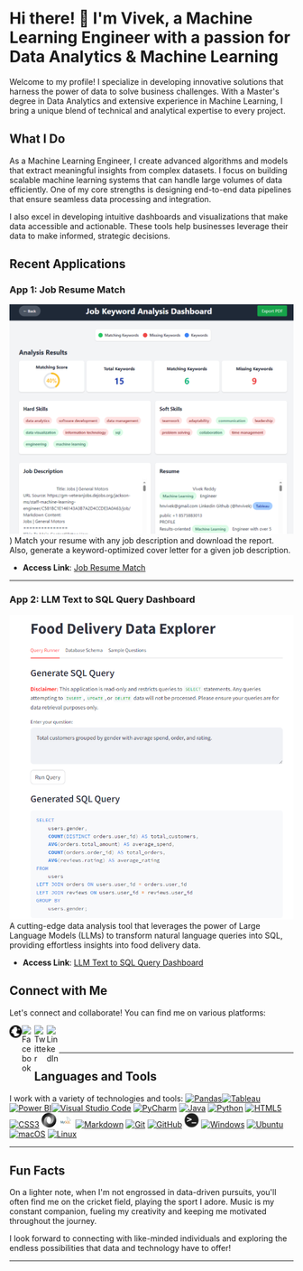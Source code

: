 # Hi there! 👋 I'm Vivek, a Machine Learning Engineer with a passion for Data Analytics & Machine Learning

Welcome to my profile! I specialize in developing innovative solutions that harness the power of data to solve business challenges. With a Master's degree in Data Analytics and extensive experience in Machine Learning, I bring a unique blend of technical and analytical expertise to every project.

## What I Do

As a Machine Learning Engineer, I create advanced algorithms and models that extract meaningful insights from complex datasets. I focus on building scalable machine learning systems that can handle large volumes of data efficiently. One of my core strengths is designing end-to-end data pipelines that ensure seamless data processing and integration.

I also excel in developing intuitive dashboards and visualizations that make data accessible and actionable. These tools help businesses leverage their data to make informed, strategic decisions.

## Recent Applications

### App 1: Job Resume Match
![Job Resume Match](assets/keyword_analysis.PNG)) 
Match your resume with any job description and download the report. Also, generate a keyword-optimized cover letter for a given job description.

- **Access Link**: [Job Resume Match](https://job-resume-match-production.up.railway.app/)

---

### App 2: LLM Text to SQL Query Dashboard
![LLM Text to SQL Query Dashboard](assets/llm-2-sql.PNG) 
A cutting-edge data analysis tool that leverages the power of Large Language Models (LLMs) to transform natural language queries into SQL, providing effortless insights into food delivery data.

- **Access Link**: [LLM Text to SQL Query Dashboard](https://llm-text-2-sql-query-dashboard-production.up.railway.app/)

## Connect with Me

Let's connect and collaborate! You can find me on various platforms:

[<img align="left" alt="Website" title="Website" width="22px" src="https://raw.githubusercontent.com/iconic/open-iconic/master/svg/globe.svg" />][website]
[<img align="left" alt="Facebook" title="Facebook" width="22px" src="https://cdn.jsdelivr.net/npm/simple-icons@3.4.0/icons/facebook.svg" />][facebook]
[<img align="left" alt="Twitter" title="Twitter" width="22px" src="https://cdn.jsdelivr.net/npm/simple-icons@v3/icons/twitter.svg" />][twitter]
[<img align="left" alt="LinkedIn" title="LinkedIn" width="22px" src="https://cdn.jsdelivr.net/npm/simple-icons@v3/icons/linkedin.svg" />][linkedin]

[website]: https://public.tableau.com/profile/vivek2206#!/
[facebook]: https://www.facebook.com/vivekjosephite/
[twitter]: https://twitter.com/hnvivek
[linkedin]: https://www.linkedin.com/in/viveknarayanareddy/

<br />
<br />

---

## Languages and Tools

I work with a variety of technologies and tools: [<img alt="Pandas" title="Pandas" width="26px" src="https://img.icons8.com/color/240/000000/pandas.png">](https://pandas.pydata.org/)[<img alt="Tableau" title="Tableau" width="26px" src="https://img.icons8.com/color/240/000000/tableau-software.png">](https://www.tableau.com/)[<img alt="Power BI" title="Power BI" width="26px" src="https://img.icons8.com/color/240/000000/power-bi.png">](https://powerbi.microsoft.com/)[<img alt="Visual Studio Code" title="Visual Studio Code" width="26px" src="https://img.icons8.com/fluent/240/000000/visual-studio-code-2019.png" />](https://code.visualstudio.com/) [<img alt="PyCharm" title="PyCharm" width="26px" src="https://img.icons8.com/color/240/000000/pycharm.png" />](https://www.jetbrains.com/pycharm/) [<img alt="Java" title="Java" width="26px" src="https://img.icons8.com/color/240/000000/java-coffee-cup-logo.png">](https://docs.oracle.com/en/java/) [<img alt="Python" title="Python" width="26px" src="https://img.icons8.com/color/240/000000/python.png">](https://www.python.org/) [<img alt="HTML5" title="HTML5" width="26px" src="https://img.icons8.com/color/240/000000/html-5.png">](https://developer.mozilla.org/en-US/docs/Web/HTML) [<img alt="CSS3" title="CSS3" width="26px" src="https://img.icons8.com/color/240/000000/css3.png">](https://developer.mozilla.org/en-US/docs/Web/CSS) [<img alt="JSON" title="JSON" width="26px" src="https://raw.githubusercontent.com/github/explore/80688e429a7d4ef2fca1e82350fe8e3517d3494d/topics/json/json.png">](https://www.json.org/json-en.html) [<img alt="MySQL" title="MySQL" width="26px" src="https://raw.githubusercontent.com/github/explore/80688e429a7d4ef2fca1e82350fe8e3517d3494d/topics/mysql/mysql.png">](https://dev.mysql.com/) [<img alt="Markdown" title="Markdown" width="26px" src="https://img.icons8.com/ios-filled/100/000000/markdown.png">](https://www.markdownguide.org/) [<img alt="Git" title="Git" width="26px" src="https://img.icons8.com/color/240/000000/git.png">](https://git-scm.com/) [<img alt="GitHub" title="GitHub" width="26px" src="https://img.icons8.com/ios-glyphs/240/000000/github.png">](https://github.com/) [<img alt="Terminal" title="Terminal" width="26px" src="https://raw.githubusercontent.com/github/explore/80688e429a7d4ef2fca1e82350fe8e3517d3494d/topics/terminal/terminal.png">](https://docs.microsoft.com/en-us/windows/terminal/) [<img alt="Windows" title="Windows" width="26px" src="https://img.icons8.com/color/240/000000/windows-10.png">](https://www.microsoft.com/en-us/windows) [<img alt="Ubuntu" title="Ubuntu" width="26px" src="https://img.icons8.com/color/96/000000/ubuntu--v1.png">](https://ubuntu.com/) [<img alt="macOS" title="macOS" width="26px" src="https://img.icons8.com/officel/160/000000/mac-logo.png">](https://developer.apple.com/macos/) [<img alt="Linux" title="Linux" width="26px" src="https://img.icons8.com/color/96/000000/linux.png">](https://www.kernel.org/)

---

## Fun Facts

On a lighter note, when I'm not engrossed in data-driven pursuits, you'll often find me on the cricket field, playing the sport I adore. Music is my constant companion, fueling my creativity and keeping me motivated throughout the journey.

I look forward to connecting with like-minded individuals and exploring the endless possibilities that data and technology have to offer!

---
